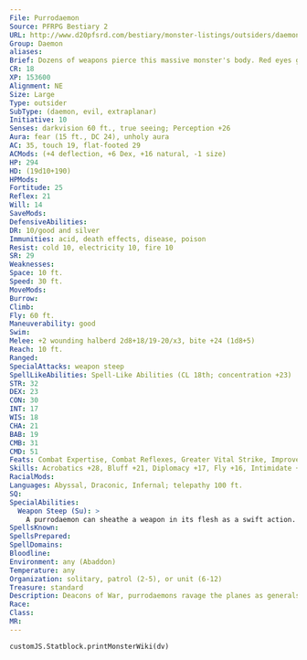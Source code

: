```yaml
---
File: Purrodaemon
Source: PFRPG Bestiary 2
URL: http://www.d20pfsrd.com/bestiary/monster-listings/outsiders/daemons/purrodaemon
Group: Daemon
aliases: 
Brief: Dozens of weapons pierce this massive monster's body. Red eyes glow with wickedness in its vulture-like head.
CR: 18
XP: 153600
Alignment: NE
Size: Large
Type: outsider
SubType: (daemon, evil, extraplanar)
Initiative: 10
Senses: darkvision 60 ft., true seeing; Perception +26
Aura: fear (15 ft., DC 24), unholy aura
AC: 35, touch 19, flat-footed 29
ACMods: (+4 deflection, +6 Dex, +16 natural, -1 size)
HP: 294
HD: (19d10+190)
HPMods: 
Fortitude: 25
Reflex: 21
Will: 14
SaveMods: 
DefensiveAbilities: 
DR: 10/good and silver
Immunities: acid, death effects, disease, poison
Resist: cold 10, electricity 10, fire 10
SR: 29
Weaknesses: 
Space: 10 ft.
Speed: 30 ft.
MoveMods: 
Burrow: 
Climb: 
Fly: 60 ft.
Maneuverability: good
Swim: 
Melee: +2 wounding halberd 2d8+18/19-20/x3, bite +24 (1d8+5)
Reach: 10 ft.
Ranged: 
SpecialAttacks: weapon steep
SpellLikeAbilities: Spell-Like Abilities (CL 18th; concentration +23)  Constant-true seeing, unholy aura (DC 23)   At Will-greater teleport (self plus 50 lbs. of objects only)   3/day-chain lightning (DC 21), cone of cold (DC 20), flame strike (DC 20)   1/day-summon (level 5, 2 derghodaemons 50%)
STR: 32
DEX: 23
CON: 30
INT: 17
WIS: 18
CHA: 21
BAB: 19
CMB: 31
CMD: 51
Feats: Combat Expertise, Combat Reflexes, Greater Vital Strike, Improved CriticalB (halberd), Improved Initiative, Improved Sunder, Improved Vital Strike, Lunge, Power Attack, Quick Draw, Vital Strike, Weapon FocusB (halberd)
Skills: Acrobatics +28, Bluff +21, Diplomacy +17, Fly +16, Intimidate +27, Knowledge (planes) +25, Perception +26, Sense Motive +26, Spellcraft +23, Stealth +24, Survival +17
RacialMods: 
Languages: Abyssal, Draconic, Infernal; telepathy 100 ft.
SQ: 
SpecialAbilities:
  Weapon Steep (Su): >
    A purrodaemon can sheathe a weapon in its flesh as a swift action. This does no damage to the daemon. If a weapon remains sheathed in its body for at least 24 hours, the weapon absorbs some of its essence and gains magical enhancements. A purrodaemon can have up to a dozen weapons lodged in its body at a time, but only one can possess magical enhancements at a time. The total enhancements cannot exceed a +4 effective enhancement-most purrodaemons opt to create +2 wounding weapons in this manner. A weapon's enhancements vanish as soon as the purrodaemon dies or releases the weapon. A purrodaemon gains Weapon Focus and Improved Critical as bonus feats as long as it wields a weapon benefiting from its weapon steep ability.
SpellsKnown: 
SpellsPrepared: 
SpellDomains: 
Bloodline: 
Environment: any (Abaddon)
Temperature: any
Organization: solitary, patrol (2-5), or unit (6-12)
Treasure: standard
Description: Deacons of War, purrodaemons ravage the planes as generals of massive battles. They employ creative tactics and never launch an assault without carefully looking over the plans or surveying the battlefield themselves. A purrodaemon is 12 feet tall and weighs 1,300 pounds.
Race: 
Class: 
MR: 
---
```

```dataviewjs
customJS.Statblock.printMonsterWiki(dv)
```
